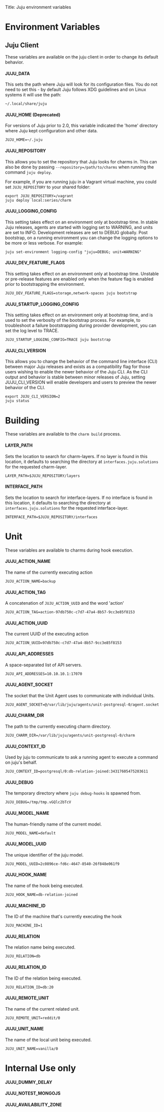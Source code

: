 Title: Juju environment variables  

<!---
Curated list of variables generated by running this against juju-core:

grep -r JUJU_ * | perl -ne 'if (/(JUJU_[A-Z_]+)/) { print "$1\n"; }'|sort | uniq

Use header tags so we can link to these variables individually.
--->

# Environment Variables

## Juju Client

These variables are available on the juju client in order to change its default
behavior.


#### JUJU_DATA

This sets the path where Juju will look for its configuration files. You do not
need to set this - by default Juju follows XDG guidelines and on Linux systems
it will use the path:

```no-highlight
~/.local/share/juju
```

#### JUJU_HOME (Deprecated)

For versions of Juju prior to 2.0, this variable indicated the 'home' directory
where Juju kept configuration and other data.

```
JUJU_HOME=~/.juju
```

#### JUJU_REPOSITORY

This allows you to set the repository that Juju looks for charms in. This can
also be done by passing `--repository=/path/to/charms` when running the command
`juju deploy`.

For example, if you are running juju in a Vagrant virtual machine, you could
set `JUJU_REPOSITORY` to your shared folder:

```
export JUJU_REPOSITORY=/vagrant
juju deploy local:series/charm
```

#### JUJU_LOGGING_CONFIG

This setting takes effect on an environment only at bootstrap time. In stable
Juju releases, agents are started with logging set to WARNING, and units are set
to INFO. Development releases are set to DEBUG globally. Post bootstrap, on a
running environment you can change the logging options to be more or less
verbose. For example:

```
juju set-environment logging-config "juju=DEBUG; unit=WARNING"
```

#### JUJU_DEV_FEATURE_FLAGS

This setting takes effect on an environment only at bootstrap time. Unstable
or pre-release features are enabled only when the feature flag is enabled prior
to bootstrapping the environment.

```
JUJU_DEV_FEATURE_FLAGS=storage,network-spaces juju bootstrap
```

#### JUJU_STARTUP_LOGGING_CONFIG

This setting takes effect on an environment only at bootstrap time, and is
used to set the verbosity of the bootstrap process. For example, to troubleshoot
a failure bootstrapping during provider development, you can set the log level
to TRACE.
```
JUJU_STARTUP_LOGGING_CONFIG=TRACE juju bootstrap
```

#### JUJU_CLI_VERSION

This allows you to change the behavior of the command line interface (CLI)
between major Juju releases and exists as a compatibility flag for those users
wishing to enable the newer behavior of the Juju CLI. As the CLI output and
behavior is stable between minor releases of Juju, setting JUJU_CLI_VERSION
will enable developers and users to preview the newer behavior of the CLI.

```
export JUJU_CLI_VERSION=2
juju status
```

# Building

These variables are available to the `charm build` process.

#### LAYER_PATH

Sets the location to search for charm-layers. If
no layer is found in this location, it defaults to searching the directory
at `interfaces.juju.solutions` for the requested charm-layer.

```
LAYER_PATH=$JUJU_REPOSITORY/layers
```

#### INTERFACE_PATH

Sets the location to search for interface-layers. If
no interface is found in this location, it defaults to searching the directory
at `interfaces.juju.solutions` for the requested interface-layer.


```
INTERFACE_PATH=$JUJU_REPOSITORY/interfaces
```


# Unit

These variables are available to charms during hook execution.

#### JUJU_ACTION_NAME

The name of the currently executing action
```
JUJU_ACTION_NAME=backup
```

#### JUJU_ACTION_TAG

A concatenation of `JUJU_ACTION_UUID` and the word 'action'

```
JUJU_ACTION_TAG=action-97db750c-c7d7-47a4-8b57-9cc3e85f8153
```

#### JUJU_ACTION_UUID

The current UUID of the executing action
```
JUJU_ACTION_UUID=97db750c-c7d7-47a4-8b57-9cc3e85f8153
```

#### JUJU_API_ADDRESSES

A space-separated list of API servers.
```
JUJU_API_ADDRESSES=10.10.10.1:17070
```

#### JUJU_AGENT_SOCKET

The socket that the Unit Agent uses to communicate with individual Units.
```
JUJU_AGENT_SOCKET=@/var/lib/juju/agents/unit-postgresql-0/agent.socket
```

#### JUJU_CHARM_DIR

The path to the currently executing charm directory.
```
JUJU_CHARM_DIR=/var/lib/juju/agents/unit-postgresql-0/charm
```

#### JUJU_CONTEXT_ID

Used by juju to communicate to ask a running agent to execute a command on juju's behalf.
```
JUJU_CONTEXT_ID=postgresql/0:db-relation-joined:34317605475203611
```

#### JUJU_DEBUG

The temporary directory where `juju debug-hooks` is spawned from.
```
JUJU_DEBUG=/tmp/tmp.vGQlc2bTcV
```

#### JUJU_MODEL_NAME

The human-friendly name of the current model.
```
JUJU_MODEL_NAME=default
```

#### JUJU_MODEL_UUID

The unique identifier of the juju model.
```
JUJU_MODEL_UUID=2c0896ce-fd6c-4647-8540-26f848e061f9
```

#### JUJU_HOOK_NAME

The name of the hook being executed.
```
JUJU_HOOK_NAME=db-relation-joined
```

#### JUJU_MACHINE_ID

The ID of the machine that's currently executing the hook
```
JUJU_MACHINE_ID=1
```

#### JUJU_RELATION

The relation name being executed.
```
JUJU_RELATION=db
```

#### JUJU_RELATION_ID

The ID of the relation being executed.
```
JUJU_RELATION_ID=db:20
```

#### JUJU_REMOTE_UNIT

The name of the current related unit.
```
JUJU_REMOTE_UNIT=reddit/0
```

#### JUJU_UNIT_NAME

The name of the local unit being executed.
```
JUJU_UNIT_NAME=vanilla/0
```


# Internal Use only

#### JUJU_DUMMY_DELAY
#### JUJU_NOTEST_MONGOJS
#### JUJU_AVAILABILITY_ZONE
